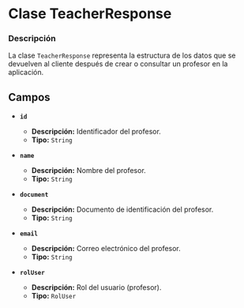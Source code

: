 # Clase TeacherResponse

### Descripción
La clase `TeacherResponse` representa la estructura de los datos que se devuelven al cliente después de crear o consultar un profesor en la aplicación.

## Campos

- **`id`**
  - **Descripción:** Identificador del profesor.
  - **Tipo:** `String`


- **`name`**
  - **Descripción:** Nombre del profesor.
  - **Tipo:** `String`


- **`document`**
  - **Descripción:** Documento de identificación del profesor.
  - **Tipo:** `String`


- **`email`**
  - **Descripción:** Correo electrónico del profesor.
  - **Tipo:** `String`


- **`rolUser`**
  - **Descripción:** Rol del usuario (profesor).
  - **Tipo:** `RolUser`